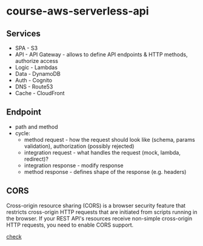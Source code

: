 # course-aws-serverless-api

## Services

- SPA - S3
- API - API Gateway - allows to define API endpoints & HTTP methods, authorize access
- Logic - Lambdas
- Data - DynamoDB
- Auth - Cognito
- DNS - Route53
- Cache - CloudFront

## Endpoint

- path and method
- cycle:
    - method request - how the request should look like (schema, params validation), authorization (possibly rejected)
    - integration request - what handles the request (mock, lambda, redirect)?
    - integration response - modify response
    - method response - defines shape of the response (e.g. headers)

## CORS

Cross-origin resource sharing (CORS) is a browser security feature that restricts cross-origin HTTP requests that are
initiated from scripts running in the browser. If your REST API's resources receive non-simple cross-origin HTTP
requests, you need to enable CORS support.

[check](https://docs.aws.amazon.com/apigateway/latest/developerguide/how-to-cors.html)

